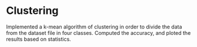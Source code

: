 # Clustering
 
Implemented a k-mean algorithm of clustering in order to divide the data from the dataset file in four classes.
Computed the accuracy, and ploted the results based on statistics.
